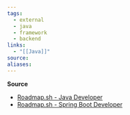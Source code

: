 ```yaml
---
tags:
  - external
  - java
  - framework
  - backend
links:
  - "[[Java]]"
source:
aliases:
---
```

**Source**
- [Roadmap.sh - Java Developer](https://roadmap.sh/java)
- [Roadmap.sh - Spring Boot Developer](https://roadmap.sh/spring-boot)